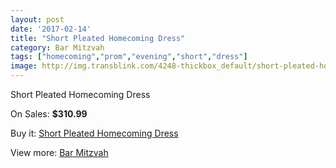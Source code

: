 ```yaml
---
layout: post
date: '2017-02-14'
title: "Short Pleated Homecoming Dress"
category: Bar Mitzvah
tags: ["homecoming","prom","evening","short","dress"]
image: http://img.transblink.com/4248-thickbox_default/short-pleated-homecoming-dress.jpg
---
```

Short Pleated Homecoming Dress

On Sales: **$310.99**
<a href="https://www.transblink.com/en/bar-mitzvah/1338-short-pleated-homecoming-dress.html"><amp-img layout="responsive" width="600" height="600" src="//img.transblink.com/4248-thickbox_default/short-pleated-homecoming-dress.jpg" alt="Short Pleated Homecoming Dress 0" /></a>
<a href="https://www.transblink.com/en/bar-mitzvah/1338-short-pleated-homecoming-dress.html"><amp-img layout="responsive" width="600" height="600" src="//img.transblink.com/4250-thickbox_default/short-pleated-homecoming-dress.jpg" alt="Short Pleated Homecoming Dress 1" /></a>
<a href="https://www.transblink.com/en/bar-mitzvah/1338-short-pleated-homecoming-dress.html"><amp-img layout="responsive" width="600" height="600" src="//img.transblink.com/4249-thickbox_default/short-pleated-homecoming-dress.jpg" alt="Short Pleated Homecoming Dress 2" /></a>

Buy it: [Short Pleated Homecoming Dress](https://www.transblink.com/en/bar-mitzvah/1338-short-pleated-homecoming-dress.html "Short Pleated Homecoming Dress")

View more: [Bar Mitzvah](https://www.transblink.com/en/2-bar-mitzvah "Bar Mitzvah")